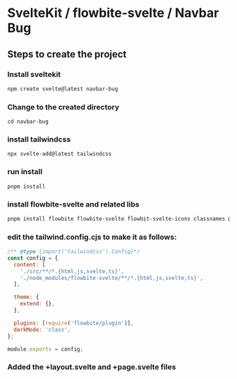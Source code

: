 # SvelteKit / flowbite-svelte / Navbar Bug

## Steps to create the project

### Install sveltekit

```bash
npm create svelte@latest navbar-bug
```

### Change to the created directory

```
cd navbar-bug
```

### install tailwindcss

```
npx svelte-add@latest tailwindcss
```

### run install

```
pnpm install
```

### install flowbite-svelte and related libs

```bash
pnpm install flowbite flowbite-svelte flowbit-svelte-icons classnames @popperjs/core
```

### edit the tailwind.config.cjs to make it as follows:

```javascript
/** @type {import('tailwindcss').Config}*/
const config = {
  content: [
    './src/**/*.{html,js,svelte,ts}',
    './node_modules/flowbite-svelte/**/*.{html,js,svelte,ts}',
  ],

  theme: {
    extend: {},
  },

  plugins: [require('flowbite/plugin')],
  darkMode: 'class',
};

module.exports = config;
```

### Added the +layout.svelte and +page.svelte files

